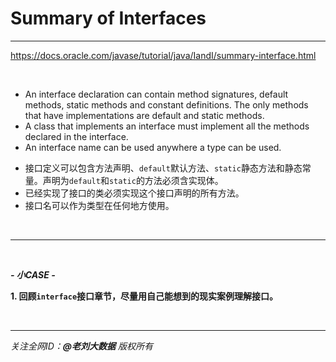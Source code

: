 # Summary of Interfaces

---
https://docs.oracle.com/javase/tutorial/java/IandI/summary-interface.html

<br>

- An interface declaration can contain method signatures, default methods, static methods and constant definitions. The only methods that have implementations are default and static methods.
- A class that implements an interface must implement all the methods declared in the interface.
- An interface name can be used anywhere a type can be used.

<div class="hint">

- 接口定义可以包含方法声明、`default`默认方法、`static`静态方法和静态常量。声明为`default`和`static`的方法必须含实现体。
- 已经实现了接口的类必须实现这个接口声明的所有方法。
- 接口名可以作为类型在任何地方使用。

</div>

<br>

---

<br>

***- 小CASE -***

**1. 回顾`interface`接口章节，尽量用自己能想到的现实案例理解接口。**

<br>

---

_关注全网ID：**@老刘大数据** 版权所有_